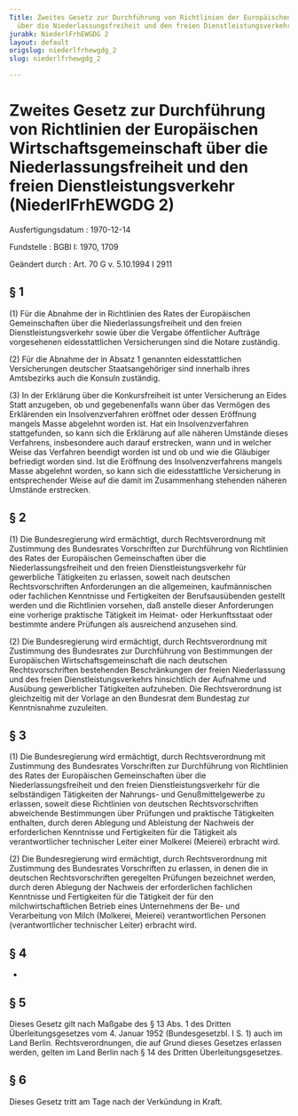 ```yaml
---
Title: Zweites Gesetz zur Durchführung von Richtlinien der Europäischen Wirtschaftsgemeinschaft
  über die Niederlassungsfreiheit und den freien Dienstleistungsverkehr
jurabk: NiederlFrhEWGDG 2
layout: default
origslug: niederlfrhewgdg_2
slug: niederlfrhewgdg_2

---
```


# Zweites Gesetz zur Durchführung von Richtlinien der Europäischen Wirtschaftsgemeinschaft über die Niederlassungsfreiheit und den freien Dienstleistungsverkehr (NiederlFrhEWGDG 2)

Ausfertigungsdatum
:   1970-12-14

Fundstelle
:   BGBl I: 1970, 1709

Geändert durch
:   Art. 70 G v. 5.10.1994 I 2911


## § 1

(1) Für die Abnahme der in Richtlinien des Rates der Europäischen Gemeinschaften über die Niederlassungsfreiheit und den freien Dienstleistungsverkehr sowie über die Vergabe öffentlicher Aufträge vorgesehenen eidesstattlichen Versicherungen sind die Notare zuständig.

(2) Für die Abnahme der in Absatz 1 genannten eidesstattlichen Versicherungen deutscher Staatsangehöriger sind innerhalb ihres Amtsbezirks auch die Konsuln zuständig.

(3) In der Erklärung über die Konkursfreiheit ist unter Versicherung an Eides Statt anzugeben, ob und gegebenenfalls wann über das Vermögen des Erklärenden ein Insolvenzverfahren eröffnet oder dessen Eröffnung mangels Masse abgelehnt worden ist. Hat ein Insolvenzverfahren stattgefunden, so kann sich die Erklärung auf alle näheren Umstände dieses Verfahrens, insbesondere auch darauf erstrecken, wann und in welcher Weise das Verfahren beendigt worden ist und ob und wie die Gläubiger befriedigt worden sind. Ist die Eröffnung des Insolvenzverfahrens mangels Masse abgelehnt worden, so kann sich die eidesstattliche Versicherung in entsprechender Weise auf die damit im Zusammenhang stehenden näheren Umstände erstrecken.


## § 2

(1) Die Bundesregierung wird ermächtigt, durch Rechtsverordnung mit Zustimmung des Bundesrates Vorschriften zur Durchführung von Richtlinien des Rates der Europäischen Gemeinschaften über die Niederlassungsfreiheit und den freien Dienstleistungsverkehr für gewerbliche Tätigkeiten zu erlassen, soweit nach deutschen Rechtsvorschriften Anforderungen an die allgemeinen, kaufmännischen oder fachlichen Kenntnisse und Fertigkeiten der Berufsausübenden gestellt werden und die Richtlinien vorsehen, daß anstelle dieser Anforderungen eine vorherige praktische Tätigkeit im Heimat- oder Herkunftsstaat oder bestimmte andere Prüfungen als ausreichend anzusehen sind.

(2) Die Bundesregierung wird ermächtigt, durch Rechtsverordnung mit Zustimmung des Bundesrates zur Durchführung von Bestimmungen der Europäischen Wirtschaftsgemeinschaft die nach deutschen Rechtsvorschriften bestehenden Beschränkungen der freien Niederlassung und des freien Dienstleistungsverkehrs hinsichtlich der Aufnahme und Ausübung gewerblicher Tätigkeiten aufzuheben. Die Rechtsverordnung ist gleichzeitig mit der Vorlage an den Bundesrat dem Bundestag zur Kenntnisnahme zuzuleiten.


## § 3

(1) Die Bundesregierung wird ermächtigt, durch Rechtsverordnung mit Zustimmung des Bundesrates Vorschriften zur Durchführung von Richtlinien des Rates der Europäischen Gemeinschaften über die Niederlassungsfreiheit und den freien Dienstleistungsverkehr für die selbständigen Tätigkeiten der Nahrungs- und Genußmittelgewerbe zu erlassen, soweit diese Richtlinien von deutschen Rechtsvorschriften abweichende Bestimmungen über Prüfungen und praktische Tätigkeiten enthalten, durch deren Ablegung und Ableistung der Nachweis der erforderlichen Kenntnisse und Fertigkeiten für die Tätigkeit als verantwortlicher technischer Leiter einer Molkerei (Meierei) erbracht wird.

(2) Die Bundesregierung wird ermächtigt, durch Rechtsverordnung mit Zustimmung des Bundesrates Vorschriften zu erlassen, in denen die in deutschen Rechtsvorschriften geregelten Prüfungen bezeichnet werden, durch deren Ablegung der Nachweis der erforderlichen fachlichen Kenntnisse und Fertigkeiten für die Tätigkeit der für den milchwirtschaftlichen Betrieb eines Unternehmens der Be- und Verarbeitung von Milch (Molkerei, Meierei) verantwortlichen Personen (verantwortlicher technischer Leiter) erbracht wird.


## § 4

-


## § 5

Dieses Gesetz gilt nach Maßgabe des § 13 Abs. 1 des Dritten Überleitungsgesetzes vom 4. Januar 1952 (Bundesgesetzbl. I S. 1) auch im Land Berlin. Rechtsverordnungen, die auf Grund dieses Gesetzes erlassen werden, gelten im Land Berlin nach § 14 des Dritten Überleitungsgesetzes.


## § 6

Dieses Gesetz tritt am Tage nach der Verkündung in Kraft.

